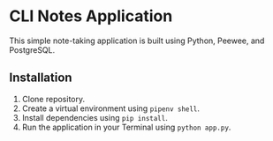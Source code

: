 # CLI Notes Application

This simple note-taking application is built using Python, Peewee, and PostgreSQL.

## Installation

1. Clone repository.
2. Create a virtual environment using `pipenv shell`.
3. Install dependencies using `pip install`.
4. Run the application in your Terminal using `python app.py`.
